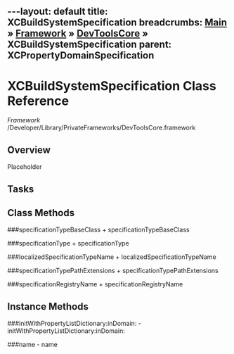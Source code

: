 ---layout: default
title: XCBuildSystemSpecification
breadcrumbs: <a href="/index.html">Main</a> &raquo; <a href="/Frameworks.html">Framework</a> &raquo; <a href="/Frameworks/DevToolsCore.html">DevToolsCore</a> &raquo; XCBuildSystemSpecification
parent: XCPropertyDomainSpecification 
---
# XCBuildSystemSpecification Class Reference

*Framework* /Developer/Library/PrivateFrameworks/DevToolsCore.framework

## Overview

Placeholder

## Tasks

## Class Methods

<a name="+specificationTypeBaseClass"></a>
###specificationTypeBaseClass
    + specificationTypeBaseClass

<a name="+specificationType"></a>
###specificationType
    + specificationType

<a name="+localizedSpecificationTypeName"></a>
###localizedSpecificationTypeName
    + localizedSpecificationTypeName

<a name="+specificationTypePathExtensions"></a>
###specificationTypePathExtensions
    + specificationTypePathExtensions

<a name="+specificationRegistryName"></a>
###specificationRegistryName
    + specificationRegistryName

## Instance Methods

<a name="-initWithPropertyListDictionary:inDomain:"></a>
###initWithPropertyListDictionary:inDomain:
    - initWithPropertyListDictionary:inDomain:

<a name="-name"></a>
###name
    - name

